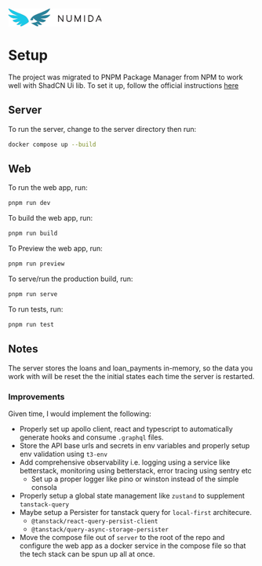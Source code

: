 ![Numida](./logo.numida.png)

# Setup

The project was migrated to PNPM Package Manager from NPM to work well with ShadCN Ui lib. To set it up, follow the official instructions [here](https://pnpm.io/installation)

## Server

To run the server, change to the server directory then run:

```sh
docker compose up --build
```

## Web

To run the web app, run:

```sh
pnpm run dev
```

To build the web app, run:

```sh
pnpm run build
```

To Preview the web app, run:

```sh
pnpm run preview
```

To serve/run the production build, run:

```sh
pnpm run serve
```

To run tests, run:

```sh
pnpm run test
```

## Notes

The server stores the loans and loan_payments in-memory, so the data you work with will be reset the the initial states each time the server is restarted.

### Improvements

Given time, I would implement the following:

- Properly set up apollo client, react and typescript to automatically generate hooks and consume `.graphql` files.
- Store the API base urls and secrets in env variables and properly setup env validation using `t3-env`
- Add comprehensive observability i.e. logging using a service like betterstack, monitoring using betterstack, error tracing using sentry etc
  - Set up a proper logger like pino or winston instead of the simple consola
- Properly setup a global state management like `zustand` to supplement `tanstack-query`
- Maybe setup a Persister for tanstack query for `local-first` architecure.
  - `@tanstack/react-query-persist-client`
  - `@tanstack/query-async-storage-persister`
- Move the compose file out of `server` to the root of the repo and configure the web app as a docker service in the compose file so that the tech stack can be spun up all at once.
